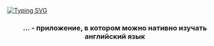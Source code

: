 <a href="https://git.io/typing-svg"><img src="https://readme-typing-svg.demolab.com?font=Ubuntu&weight=500&size=45&duration=5500&pause=1000&color=000000&center=true&vCenter=true&multiline=true&random=false&width=1500&height=60&lines=%D0%9F%D1%80%D0%B8%D0%B2%D0%B5%D1%82%2C+%D0%BC%D1%8B+%D1%80%D0%B0%D0%B7%D1%80%D0%B0%D0%B1%D0%B0%D1%82%D1%8B%D0%B2%D0%B0%D0%B5%D0%BC+%D0%BF%D1%80%D0%B8%D0%BB%D0%BE%D0%B6%D0%B5%D0%BD%D0%B8%D0%B5+..." alt="Typing SVG" /></a>
<h3 align="center">... - приложение, в котором можно нативно изучать английский язык</h3>

